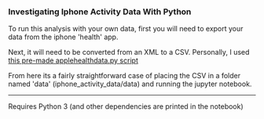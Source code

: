 ### Investigating Iphone Activity Data With Python

To run this analysis with your own data, first you will need to export
your data from the iphone 'health' app.

Next, it will need to be converted from an XML to a CSV.
Personally, I used [this pre-made applehealthdata.py script](https://github.com/tdda/applehealthdata)

From here its a fairly straightforward case of placing the CSV in a
folder named 'data' (iphone_activity_data/data) and running the jupyter
notebook.

---

Requires Python 3 (and other dependencies are printed in the notebook)


